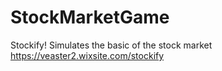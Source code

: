 # StockMarketGame
Stockify!
Simulates the basic of the stock market
https://veaster2.wixsite.com/stockify

